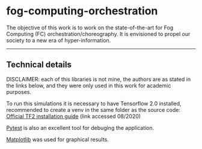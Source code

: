 # fog-computing-orchestration

The objective of this work is to work on the state-of-the-art for Fog Computing (FC) orchestration/choreography. It is envisioned to propel our society to a new era of hyper-information.


---


## Technical details
  
DISCLAIMER: each of this libraries is not mine, the authors are as stated in the links below, and they were only used in this work for academic purposes.  

To run this simulations it is necessary to have Tensorflow 2.0 installed, recommended to create a venv in the same folder as the source code:
[Official TF2 installation guide](https://www.tensorflow.org/install/pip#virtual-environment-install) (link accessed 08/2020)  
  
[Pytest](https://docs.pytest.org/en/stable/getting-started.html) is also an excellent tool for debuging the application.  
  
[Matplotlib](https://matplotlib.org/) was used for graphical results.


